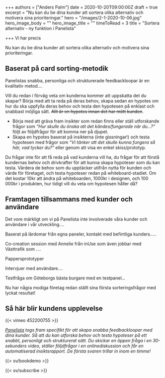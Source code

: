 +++
authors = ["Anders Palm"]
date = 2020-10-20T09:00:00Z
draft = true
excerpt = "Nu kan du be dina kunder att sortera olika alternativ och motivera sina prioriteringar."
hero = "/images/2-1-2020-10-06.jpg"
hero_image_body = ""
hero_image_title = ""
timeToRead = 3
title = "Sortera alternativ - ny funktion i Panelista"

+++
Vi har precis 

Nu kan du be dina kunder att sortera olika alternativ och motivera sina prioriteringar.

## Baserat på card sorting-metodik

Panelistas snabba, personliga och strukturerade feedbackloopar är en kvalitativ metod....

Vill du redan i förväg veta om kunderna kommer att uppskatta det du skapar? Börja med att ta reda på deras behov, skapa sedan en hypotes om hur du ska uppfylla deras behov och testa den hypotesen på enklast och snabbast möjliga sätt. ~~Allt är en hypotes innan det har mött kunden~~.

- Börja med att gräva fram insikter som redan finns eller ställ utforskande frågor som _“Hur skulle du önska att det kändes/fungerade när du...?”_ följt av följdfrågor för att komma ner på djupet. 
- Skapa en hypotes baserat på insikterna (inte gissningar!) och testa hypotesen med frågor som _“Vi tänker att det skulle kunna fungera så här, vad tycker du?”_ eller genom att visa en enkel skiss/prototyp.

Du frågar inte för att få reda på vad kunderna vill ha, du frågar för att förstå kundernas behov och drivkrafter för att kunna skapa hypoteser som du kan testa. Värdera de behov som du upptäcker utifrån nytta för kunden och värde för företaget, och testa hypoteser redan på whiteboard-stadiet. Om det kostar 10kr att ändra på whiteboarden, 1000kr i designen, och 100 000kr i produkten, hur tidigt vill du veta om hypotesen håller då?

## Framtagen tillsammans med kunder och användare
Det vore märkligt om vi på Panelista inte involverade våra kunder och användare i vår utveckling....

Baserat på lärdomar från egna paneler, kontakt med befintliga kunders.....

Co-creation session med Annelie från inUse som även jobbar med Västtrafik som ....

Pappersprototyper

Intervjuer med användare....

Testfråga om Göteborgs bästa burgare med en testpanel...

Nu har några modiga företag redan ställt sina första sorteringsfrågor med lyckat resultat!


## Så här blir kundens upplevelse

{{< vimeo 452200755 >}}

_[Panelista](https://panelista.com "Panelista") togs fram specifikt för att skapa snabba feedbackloopar med dina kunder. Så att du kan utforska behov och testa hypoteser på ett snabbt, personligt och strukturerat sätt. Du skickar en öppen fråga i en 30-sekunders video, ställer följdfrågor i en onlinediskussion och får en automatiserad insiktsrapport. De första svaren trillar in inom en timme!_

{{< sv/bookdemo >}}

{{< sv/subscribe >}}